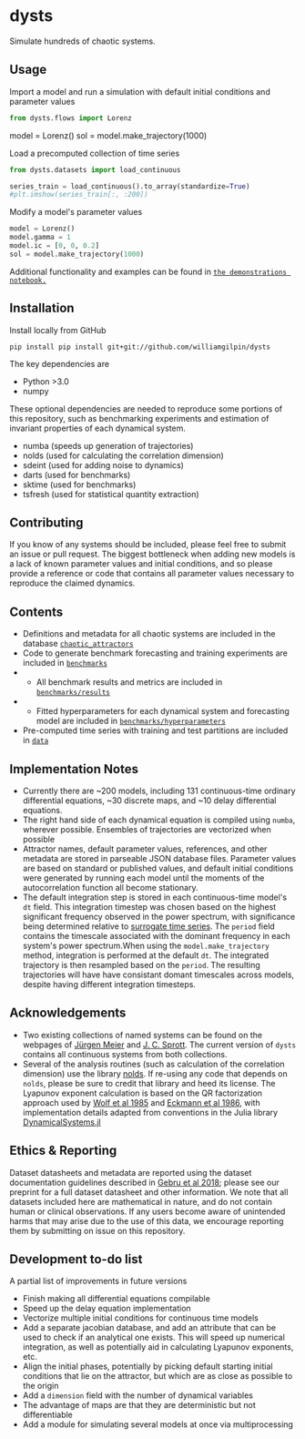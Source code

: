 # dysts

Simulate hundreds of chaotic systems.


## Usage


Import a model and run a simulation with default initial conditions and parameter values

```python
from dysts.flows import Lorenz
```

model = Lorenz()
sol = model.make_trajectory(1000)
    
Load a precomputed collection of time series

```python
from dysts.datasets import load_continuous

series_train = load_continuous().to_array(standardize=True)
#plt.imshow(series_train[:, :200])
```
   
Modify a model's parameter values

```python
model = Lorenz()
model.gamma = 1
model.ic = [0, 0, 0.2]
sol = model.make_trajectory(1000)
```
    
Additional functionality and examples can be found in [`the demonstrations notebook.`](demos.ipynb)

## Installation

Install locally from GitHub

    pip install pip install git+git://github.com/williamgilpin/dysts

The key dependencies are

+ Python >3.0
+ numpy

These optional dependencies are needed to reproduce some portions of this repository, such as benchmarking experiments and estimation of invariant properties of each dynamical system.

+ numba (speeds up generation of trajectories)
+ nolds (used for calculating the correlation dimension)
+ sdeint (used for adding noise to dynamics)
+ darts (used for benchmarks)
+ sktime (used for benchmarks)
+ tsfresh (used for statistical quantity extraction)



## Contributing

If you know of any systems should be included, please feel free to submit an issue or pull request. The biggest bottleneck when adding new models is a lack of known parameter values and initial conditions, and so please provide a reference or code that contains all parameter values necessary to reproduce the claimed dynamics.

## Contents

+ Definitions and metadata for all chaotic systems are included in the database [`chaotic_attractors`](dysts/dysts/data/chaotic_attractors.json)
+ Code to generate benchmark forecasting and training experiments are included in [`benchmarks`](dysts/benchmarks)
+ + All benchmark results and metrics are included in [`benchmarks/results`](dysts/benchmarks/results)
+ + Fitted hyperparameters for each dynamical system and forecasting model are included in [`benchmarks/hyperparameters`](dysts/benchmarks/hyperparameters)
+ Pre-computed time series with training and test partitions are included in [`data`](dysts/dysts/data)

## Implementation Notes

+ Currently there are ~200 models, including 131 continuous-time ordinary differential equations, ~30 discrete maps, and ~10 delay differential equations.
+ The right hand side of each dynamical equation is compiled using `numba`, wherever possible. Ensembles of trajectories are vectorized  when possible
+ Attractor names, default parameter values, references, and other metadata are stored in parseable JSON database files. Parameter values are based on standard or published values, and default initial conditions were generated by running each model until the moments of the autocorrelation function all become stationary.
+ The default integration step is stored in each continuous-time model's `dt` field. This integration timestep was chosen based on the highest significant frequency observed in the power spectrum, with significance being determined relative to [surrogate time series](https://en.wikipedia.org/wiki/Surrogate_data_testing). The `period` field contains the timescale associated with the dominant frequency in each system's power spectrum.When using the `model.make_trajectory` method, integration is performed at the default `dt`. The integrated trajectory is then resampled based on the `period`. The resulting trajectories will have have consistant domant timescales across models, despite having different integration timesteps.

## Acknowledgements

+ Two existing collections of named systems can be found on the webpages of [J&uuml;rgen Meier](http://www.3d-meier.de/tut19/Seite1.html) and [J. C. Sprott](http://sprott.physics.wisc.edu/sprott.htm). The current version of `dysts` contains all continuous systems from both collections.
+ Several of the analysis routines (such as calculation of the correlation dimension) use the library [nolds](https://github.com/CSchoel/nolds). If re-using any code that depends on `nolds`, please be sure to credit that library and heed its license. The Lyapunov exponent calculation is based on the QR factorization approach used by [Wolf et al 1985](https://www.sciencedirect.com/science/article/abs/pii/0167278985900119) and [Eckmann et al 1986](https://journals.aps.org/pra/abstract/10.1103/PhysRevA.34.4971), with implementation details adapted from conventions in the Julia library [DynamicalSystems.jl](https://github.com/JuliaDynamics/DynamicalSystems.jl/)


## Ethics & Reporting

Dataset datasheets and metadata are reported using the dataset documentation guidelines described in [Gebru et al 2018](https://arxiv.org/abs/1803.09010); please see our preprint for a full dataset datasheet and other information. We note that all datasets included here are mathematical in nature, and do not contain human or clinical observations. If any users become aware of unintended harms that may arise due to the use of this data, we encourage reporting them by submitting on issue on this repository.


## Development to-do list

A partial list of improvements in future versions

+ Finish making all differential equations compilable
+ Speed up the delay equation implementation
+ Vectorize multiple initial conditions for continuous time models
+ Add a separate jacobian database, and add an attribute that can be used to check if an analytical one exists. This will speed up numerical integration, as well as potentially aid in calculating Lyapunov exponents, etc.
+ Align the initial phases, potentially by picking default starting initial conditions that lie on the attractor, but which are as close as possible to the origin
+ Add a `dimension` field with the number of dynamical variables
+ The advantage of maps are that they are deterministic but not differentiable
+ Add a module for simulating several models at once via multiprocessing



